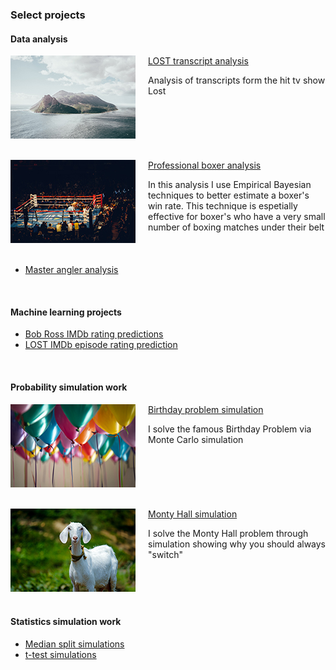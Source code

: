 ### Select projects

#### Data analysis

<a href="https://github.com/cookm346/lost_transcript_analysis"><img align="left" src="images/benjamin-behre-PB_SdlCPCDs-unsplash_small.jpg" style="margin-right: 20px; margin-bottom: 20px;"></a> [LOST transcript analysis](https://github.com/cookm346/lost_transcript_analysis) 

Analysis of transcripts form the hit tv show Lost

<br clear="left"/>

<a href="https://github.com/cookm346/empirical_bayes_boxing"><img align="left" src="images/joel-muniz-_wCdhOulQVc-unsplash_small.jpg" style="margin-right: 20px; margin-bottom: 20px;"></a> [Professional boxer analysis](https://github.com/cookm346/empirical_bayes_boxing) 

In this analysis I use Empirical Bayesian techniques to better estimate a boxer's win rate. This technique is espetially effective for boxer's who have a very small number of boxing matches under their belt

<br clear="left"/>

- [Master angler analysis](https://github.com/cookm346/master_angler_analysis)

<br />

#### Machine learning projects
- [Bob Ross IMDb rating predictions](https://github.com/cookm346/bob_ross_imdb)
- [LOST IMDb episode rating prediction](https://github.com/cookm346/lost_episode_analysis)

<br />

#### Probability simulation work

<a href="https://github.com/cookm346/birthday_problem_simulation"><img align="left" src="images/adi-goldstein-Hli3R6LKibo-unsplash_small.jpg" style="margin-right: 20px; margin-bottom: 20px;"></a> [Birthday problem simulation](https://github.com/cookm346/birthday_problem_simulation) 

I solve the famous Birthday Problem via Monte Carlo simulation

<br clear="left"/>

<a href="https://github.com/cookm346/monty_hall_simulation"><img align="left" src="images/nandhu-kumar-jAMcUbsTvWE-unsplash_small.jpg" style="margin-right: 20px; margin-bottom: 20px;"></a> [Monty Hall simulation](https://github.com/cookm346/monty_hall_simulation) 

I solve the Monty Hall problem through simulation showing why you should always "switch"

<br clear="left"/>

#### Statistics simulation work
- [Median split simulations](https://github.com/cookm346/median_split_simulation)
- [t-test simulations](https://github.com/cookm346/t_test_simulation)

<br />
<br />
<br />
